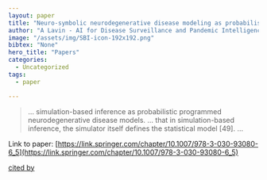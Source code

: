```yaml
---
layout: paper
title: "Neuro-symbolic neurodegenerative disease modeling as probabilistic programmed deep kernels"
author: "A Lavin - AI for Disease Surveillance and Pandemic Intelligence …, 2022 - Springer"
image: "/assets/img/SBI-icon-192x192.png"
bibtex: "None"
hero_title: "Papers"
categories:
  - Uncategorized
tags:
  - paper

---
```

>… simulation-based inference as probabilistic programmed neurodegenerative disease models. … that in simulation-based inference, the simulator itself defines the statistical model [49]. …

Link to paper: [https://link.springer.com/chapter/10.1007/978-3-030-93080-6_5](https://link.springer.com/chapter/10.1007/978-3-030-93080-6_5)

[cited by](https://scholar.google.com/scholar?cites=16736485743021963512&as_sdt=2005&sciodt=0,5&hl=en&num=20)
